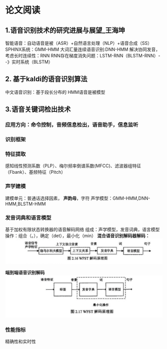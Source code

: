 # 论文阅读

## 1.语音识别技术的研究进展与展望_王海坤
智能语音：自动语音是被（ASR）+自然语言处理（NLP）+语音合成（SS）
SPHINX系统：GMM-HMM
大词汇量连续语音识别:DNN-HMM
解决协同发音，考虑长时连续性：RNN
RNN存在梯度消失问题：LSTM-RNN（BLSTM-RNN）--》实时系统（BLSTM）

## 2. 基于kaldi的语音识别算法
中文语音识别：基于段长分布的 HMM语音是被模型

## 3.语音关键词检出技术
### 应用方向：命令控制，音频信息检出，语音助手，信息监听

### 识别框架

### 特征提取
感知线性预测系数（PLP）、梅尔频率倒谱系数(MFCC)、滤波器组特征（Fbank）、基频特征（Pitch）

### 声学建模
建模单元：普通话选择因素， **声韵母**，字符
声学模型：GMM-HMM,DNN-HMM,BLSTM-HMM

### 发音词典和语言模型
基于加权有限状态转换器的语音解码网络
组成：声学模型，发音词典，语言模型
操作：组合（。），确定（det），最小化（min）
**混合语音识别解码器解码：**
![title](https://raw.githubusercontent.com/Ewing199/gitnote_image/master/gitnote/2019/05/14/%E5%B1%8F%E5%B9%95%E5%BF%AB%E7%85%A7%202019-05-14%2021.04.49-1557839445803.png)

**端到端语音识别解码**
![title](https://raw.githubusercontent.com/Ewing199/gitnote_image/master/gitnote/2019/05/14/%E5%B1%8F%E5%B9%95%E5%BF%AB%E7%85%A7%202019-05-14%2021.17.32-1557839864058.png)

### 性能指标
精确性和实时性

